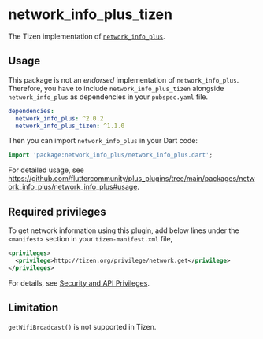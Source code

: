 # network_info_plus_tizen

The Tizen implementation of [`network_info_plus`](https://github.com/fluttercommunity/plus_plugins/tree/main/packages/network_info_plus).

## Usage

This package is not an _endorsed_ implementation of `network_info_plus`. Therefore, you have to include `network_info_plus_tizen` alongside `network_info_plus` as dependencies in your `pubspec.yaml` file.

```yaml
dependencies:
  network_info_plus: ^2.0.2
  network_info_plus_tizen: ^1.1.0
```

Then you can import `network_info_plus` in your Dart code:

```dart
import 'package:network_info_plus/network_info_plus.dart';
```

For detailed usage, see https://github.com/fluttercommunity/plus_plugins/tree/main/packages/network_info_plus/network_info_plus#usage.

## Required privileges

To get network information using this plugin, add below lines under the `<manifest>` section in your `tizen-manifest.xml` file,

```xml
<privileges>
  <privilege>http://tizen.org/privilege/network.get</privilege>
</privileges>
```

For details, see [Security and API Privileges](https://docs.tizen.org/application/dotnet/tutorials/sec-privileges).

## Limitation

`getWifiBroadcast()` is not supported in Tizen.